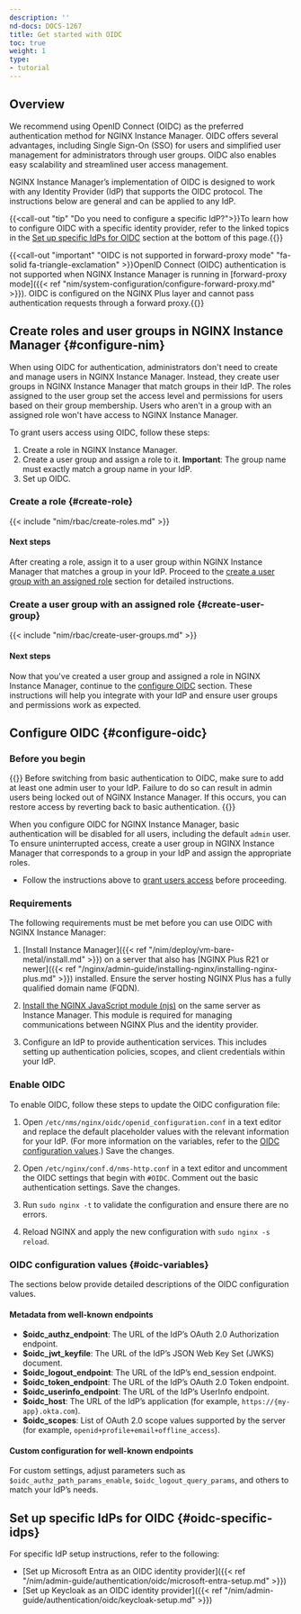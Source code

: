 ```yaml
---
description: ''
nd-docs: DOCS-1267
title: Get started with OIDC
toc: true
weight: 1
type:
- tutorial
---
```


## Overview

We recommend using OpenID Connect (OIDC) as the preferred authentication method for NGINX Instance Manager. OIDC offers several advantages, including Single Sign-On (SSO) for users and simplified user management for administrators through user groups. OIDC also enables easy scalability and streamlined user access management.

NGINX Instance Manager’s implementation of OIDC is designed to work with any Identity Provider (IdP) that supports the OIDC protocol. The instructions below are general and can be applied to any IdP.

{{<call-out "tip" "Do you need to configure a specific IdP?">}}To learn how to configure OIDC with a specific identity provider, refer to the linked topics in the [Set up specific IdPs for OIDC](#oidc-specific-idps) section at the bottom of this page.{{</call-out>}}

{{<call-out "important" "OIDC is not supported in forward-proxy mode" "fa-solid fa-triangle-exclamation" >}}OpenID Connect (OIDC) authentication is not supported when NGINX Instance Manager is running in [forward-proxy mode]({{< ref "nim/system-configuration/configure-forward-proxy.md" >}}). OIDC is configured on the NGINX Plus layer and cannot pass authentication requests through a forward proxy.{{</call-out>}}

## Create roles and user groups in NGINX Instance Manager {#configure-nim}

When using OIDC for authentication, administrators don't need to create and manage users in NGINX Instance Manager. Instead, they create user groups in NGINX Instance Manager that match groups in their IdP. The roles assigned to the user group set the access level and permissions for users based on their group membership. Users who aren't in a group with an assigned role won't have access to NGINX Instance Manager.

To grant users access using OIDC, follow these steps:

1. Create a role in NGINX Instance Manager.
2. Create a user group and assign a role to it. **Important**: The group name must exactly match a group name in your IdP.
3. Set up OIDC.

### Create a role {#create-role}

{{< include "nim/rbac/create-roles.md" >}}

#### Next steps

After creating a role, assign it to a user group within NGINX Instance Manager that matches a group in your IdP. Proceed to the [create a user group with an assigned role](#create-user-group) section for detailed instructions.

### Create a user group with an assigned role {#create-user-group}

{{< include "nim/rbac/create-user-groups.md" >}}

#### Next steps

Now that you've created a user group and assigned a role in NGINX Instance Manager, continue to the [configure OIDC](#configure-oidc) section. These instructions will help you integrate with your IdP and ensure user groups and permissions work as expected.

## Configure OIDC {#configure-oidc}

### Before you begin

{{<warning>}}
Before switching from basic authentication to OIDC, make sure to add at least one admin user to your IdP. Failure to do so can result in admin users being locked out of NGINX Instance Manager. If this occurs, you can restore access by reverting back to basic authentication.
{{</warning>}}

When you configure OIDC for NGINX Instance Manager, basic authentication will be disabled for all users, including the default `admin` user. To ensure uninterrupted access, create a user group in NGINX Instance Manager that corresponds to a group in your IdP and assign the appropriate roles.

- Follow the instructions above to [grant users access](#granting-users-access) before proceeding.

### Requirements

The following requirements must be met before you can use OIDC with NGINX Instance Manager:

1. [Install Instance Manager]({{< ref "/nim/deploy/vm-bare-metal/install.md" >}}) on a server that also has [NGINX Plus R21 or newer]({{< ref "/nginx/admin-guide/installing-nginx/installing-nginx-plus.md" >}}) installed. Ensure the server hosting NGINX Plus has a fully qualified domain name (FQDN).

2. [Install the NGINX JavaScript module (njs)](https://www.nginx.com/blog/introduction-nginscript/) on the same server as Instance Manager. This module is required for managing communications between NGINX Plus and the identity provider.

3. Configure an IdP to provide authentication services. This includes setting up authentication policies, scopes, and client credentials within your IdP.

### Enable OIDC

To enable OIDC, follow these steps to update the OIDC configuration file:

1. Open `/etc/nms/nginx/oidc/openid_configuration.conf` in a text editor and replace the default placeholder values with the relevant information for your IdP. (For more information on the variables, refer to the [OIDC configuration values](#oidc-variables).) Save the changes.

1. Open `/etc/nginx/conf.d/nms-http.conf` in a text editor and uncomment the OIDC settings that begin with `#OIDC`. Comment out the basic authentication settings. Save the changes.

1. Run `sudo nginx -t` to validate the configuration and ensure there are no errors.

1. Reload NGINX and apply the new configuration with `sudo nginx -s reload`.

### OIDC configuration values {#oidc-variables}

The sections below provide detailed descriptions of the OIDC configuration values.

#### Metadata from well-known endpoints

- **$oidc_authz_endpoint**: The URL of the IdP’s OAuth 2.0 Authorization endpoint.
- **$oidc_jwt_keyfile**: The URL of the IdP’s JSON Web Key Set (JWKS) document.
- **$oidc_logout_endpoint**: The URL of the IdP’s end_session endpoint.
- **$oidc_token_endpoint**: The URL of the IdP’s OAuth 2.0 Token endpoint.
- **$oidc_userinfo_endpoint**: The URL of the IdP’s UserInfo endpoint.
- **$oidc_host**: The URL of the IdP’s application (for example, `https://{my-app}.okta.com`).
- **$oidc_scopes**: List of OAuth 2.0 scope values supported by the server (for example, `openid+profile+email+offline_access`).

#### Custom configuration for well-known endpoints

For custom settings, adjust parameters such as `$oidc_authz_path_params_enable`, `$oidc_logout_query_params`, and others to match your IdP’s needs.


## Set up specific IdPs for OIDC {#oidc-specific-idps}

For specific IdP setup instructions, refer to the following:

- [Set up Microsoft Entra as an OIDC identity provider]({{< ref "/nim/admin-guide/authentication/oidc/microsoft-entra-setup.md" >}})
- [Set up Keycloak as an OIDC identity provider]({{< ref "/nim/admin-guide/authentication/oidc/keycloak-setup.md" >}})
